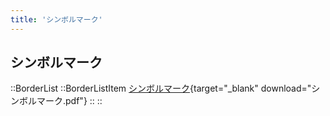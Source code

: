 ```yaml
---
title: 'シンボルマーク'
---
```


## シンボルマーク

::BorderList
    ::BorderListItem
    [シンボルマーク](/docs/シンボルマーク.pdf){target="_blank" download="シンボルマーク.pdf"}
    ::
::
